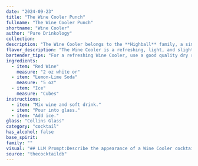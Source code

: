 ```yaml
---
date: "2024-09-23"
title: "The Wine Cooler Punch"
fullname: "The Wine Cooler Punch"
shortname: "Wine Cooler"
author: "Pure Drinkology"
collection:
description: "The Wine Cooler belongs to the **Highball** family, a simple yet refreshing cocktail style. Though its exact origins are murky, it likely emerged in the late 20th century, fueled by the popularity of ready-to-drink beverages. "
flavor_description: "The Wine Cooler is a refreshing, light, and slightly tart cocktail. The red wine provides a subtle fruitiness and tannins, while the lemon-lime soda adds a bubbly sweetness and citrus acidity. The ice chills the drink and dilutes the wine's intensity, making it a perfect summer sipper. "
bartender_tips: "For a refreshing Wine Cooler, use a good quality dry red wine, like a Pinot Noir or Beaujolais.  Chill the wine and soda beforehand.  Fill a tall glass with ice, add the wine, top with soda, and gently stir.  Don't over-stir, as you want to keep the bubbles lively.  A lemon wedge garnish adds a nice touch. "
ingredients:
  - item: "Red Wine"
    measure: "2 oz white or"
  - item: "Lemon-Lime Soda"
    measure: "5 oz"
  - item: "Ice"
    measure: "Cubes"
instructions:
  - item: "Mix wine and soft drink."
  - item: "Pour into glass."
  - item: "Add ice."
glass: "Collins Glass"
category: "cocktail"
has_alcohol: false
base_spirit:
family: ""
visual: "## LLM Prompt:Describe the appearance of a Wine Cooler cocktail, made with red wine, lemon-lime soda, and ice. Consider the following aspects:* **Color:** What color is the drink? Is it a vibrant hue or more subdued? Does the color change depending on the type of red wine used? * **Transparency:**  Is the drink clear, cloudy, or somewhere in between? How does the ice affect the transparency?* **Texture:**  How does the drink look in the glass? Is it smooth or bubbly? Does it have a frothy top or a distinct layer separation? * **Garnish:**  What garnish, if any, would be traditionally used with this cocktail? How does it visually enhance the drink?**Output:** Provide a detailed description of the Wine Cooler's appearance, focusing on sensory details that paint a vivid picture for the reader. "
source: "thecocktaildb"
---
```


